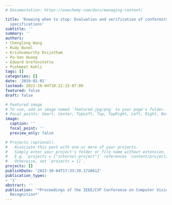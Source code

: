 ```yaml
---
# Documentation: https://wowchemy.com/docs/managing-content/

title: 'Knowing when to stop: Evaluation and verification of conformity to output-size
  specifications'
subtitle: ''
summary: ''
authors:
- Chenglong Wang
- Rudy Bunel
- Krishnamurthy Dvijotham
- Po-Sen Huang
- Edward Grefenstette
- Pushmeet Kohli
tags: []
categories: []
date: '2019-01-01'
lastmod: 2022-10-04T10:22:33-07:00
featured: false
draft: false

# Featured image
# To use, add an image named `featured.jpg/png` to your page's folder.
# Focal points: Smart, Center, TopLeft, Top, TopRight, Left, Right, BottomLeft, Bottom, BottomRight.
image:
  caption: ''
  focal_point: ''
  preview_only: false

# Projects (optional).
#   Associate this post with one or more of your projects.
#   Simply enter your project's folder or file name without extension.
#   E.g. `projects = ["internal-project"]` references `content/project/deep-learning/index.md`.
#   Otherwise, set `projects = []`.
projects: []
publishDate: '2022-10-04T17:33:29.171661Z'
publication_types:
- '1'
abstract: ''
publication: '*Proceedings of the IEEE/CVF Conference on Computer Vision and Pattern
  Recognition*'
---
```


